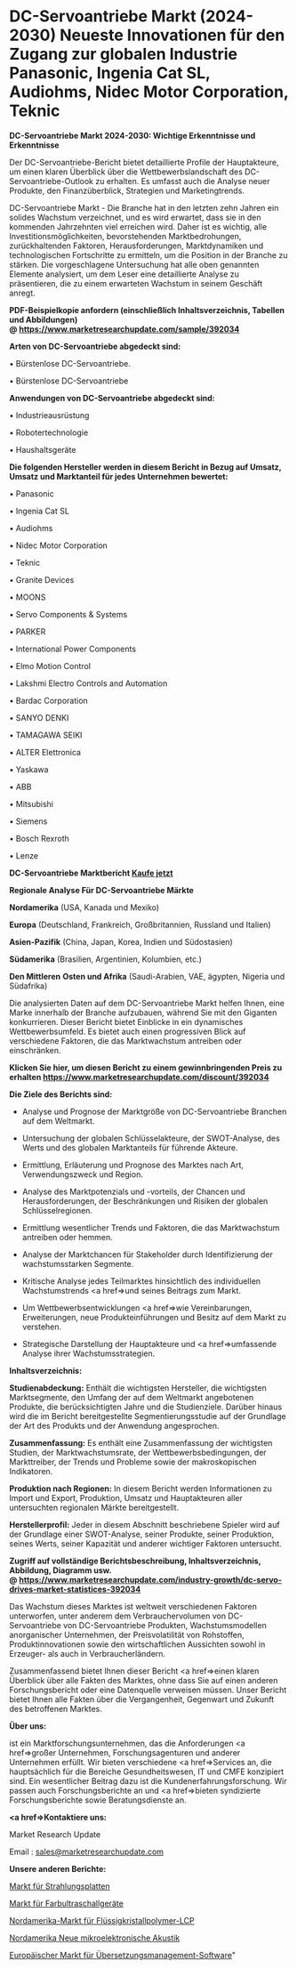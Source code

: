 # DC-Servoantriebe Markt (2024-2030) Neueste Innovationen für den Zugang zur globalen Industrie Panasonic, Ingenia Cat SL, Audiohms, Nidec Motor Corporation, Teknic

<strong>DC-Servoantriebe Markt 2024-2030: Wichtige Erkenntnisse und Erkenntnisse</strong>

Der DC-Servoantriebe-Bericht bietet detaillierte Profile der Hauptakteure, um einen klaren Überblick über die Wettbewerbslandschaft des DC-Servoantriebe-Outlook zu erhalten. Es umfasst auch die Analyse neuer Produkte, den Finanzüberblick, Strategien und Marketingtrends.

DC-Servoantriebe Markt - Die Branche hat in den letzten zehn Jahren ein solides Wachstum verzeichnet, und es wird erwartet, dass sie in den kommenden Jahrzehnten viel erreichen wird. Daher ist es wichtig, alle Investitionsmöglichkeiten, bevorstehenden Marktbedrohungen, zurückhaltenden Faktoren, Herausforderungen, Marktdynamiken und technologischen Fortschritte zu ermitteln, um die Position in der Branche zu stärken. Die vorgeschlagene Untersuchung hat alle oben genannten Elemente analysiert, um dem Leser eine detaillierte Analyse zu präsentieren, die zu einem erwarteten Wachstum in seinem Geschäft anregt.

<strong><b>PDF-Beispielkopie anfordern (einschließlich Inhaltsverzeichnis, Tabellen und Abbildungen) @ </b></strong><strong><a href=https://www.marketresearchupdate.com/sample/392034><strong>https://www.marketresearchupdate.com/sample/392034</u></a></strong></strong>

<strong>Arten von DC-Servoantriebe abgedeckt sind:</strong>

• Bürstenlose DC-Servoantriebe.

• Bürstenlose DC-Servoantriebe

<strong>Anwendungen von DC-Servoantriebe abgedeckt sind:</strong>

• Industrieausrüstung

• Robotertechnologie

• Haushaltsgeräte

<strong>Die folgenden Hersteller werden in diesem Bericht in Bezug auf Umsatz, Umsatz und Marktanteil für jedes Unternehmen bewertet:</strong>

• Panasonic

• Ingenia Cat SL

• Audiohms

• Nidec Motor Corporation

• Teknic

• Granite Devices

• MOONS

• Servo Components & Systems

• PARKER

• International Power Components

• Elmo Motion Control

• Lakshmi Electro Controls and Automation

• Bardac Corporation

• SANYO DENKI

• TAMAGAWA SEIKI

• ALTER Elettronica

• Yaskawa

• ABB

• Mitsubishi

• Siemens

• Bosch Rexroth

• Lenze

<strong>DC-Servoantriebe Marktbericht <a href=https://www.marketresearchupdate.com/buynow/392034>Kaufe jetzt</a></strong>

<strong>Regionale Analyse Für DC-Servoantriebe Märkte</strong>

<strong>Nordamerika</strong> (USA, Kanada und Mexiko)

<strong>Europa</strong> (Deutschland, Frankreich, Großbritannien, Russland und Italien)

<strong>Asien-Pazifik</strong> (China, Japan, Korea, Indien und Südostasien)

<strong>Südamerika</strong> (Brasilien, Argentinien, Kolumbien, etc.)

<strong>Den Mittleren</strong> <strong>Osten und Afrika</strong> (Saudi-Arabien, VAE, ägypten, Nigeria und Südafrika)

Die analysierten Daten auf dem DC-Servoantriebe Markt helfen Ihnen, eine Marke innerhalb der Branche aufzubauen, während Sie mit den Giganten konkurrieren. Dieser Bericht bietet Einblicke in ein dynamisches Wettbewerbsumfeld. Es bietet auch einen progressiven Blick auf verschiedene Faktoren, die das Marktwachstum antreiben oder einschränken.

<strong>Klicken Sie hier, um diesen Bericht zu einem gewinnbringenden Preis zu erhalten
</strong><strong><a href=https://www.marketresearchupdate.com/discount/392034>https://www.marketresearchupdate.com/discount/392034</b></u></strong></a>

<strong>Die Ziele des Berichts sind:</strong>

- Analyse und Prognose der Marktgröße von DC-Servoantriebe Branchen auf dem Weltmarkt.

- Untersuchung der globalen Schlüsselakteure, der SWOT-Analyse, des Werts und des globalen Marktanteils für führende Akteure.

- Ermittlung, Erläuterung und Prognose des Marktes nach Art, Verwendungszweck und Region.

- Analyse des Marktpotenzials und -vorteils, der Chancen und Herausforderungen, der Beschränkungen und Risiken der globalen Schlüsselregionen.

- Ermittlung wesentlicher Trends und Faktoren, die das Marktwachstum antreiben oder hemmen.

- Analyse der Marktchancen für Stakeholder durch Identifizierung der wachstumsstarken Segmente.

- Kritische Analyse jedes Teilmarktes hinsichtlich des individuellen Wachstumstrends <a href=>und</a> seines Beitrags zum Markt.

- Um Wettbewerbsentwicklungen <a href=>wie</a> Vereinbarungen, Erweiterungen, neue Produkteinführungen und Besitz auf dem Markt zu verstehen.

- Strategische Darstellung der Hauptakteure und <a href=>umfas</a>sende Analyse ihrer Wachstumsstrategien.

<strong>Inhaltsverzeichnis:</strong>

<strong>Studienabdeckung:</strong> Enthält die wichtigsten Hersteller, die wichtigsten Marktsegmente, den Umfang der auf dem Weltmarkt angebotenen Produkte, die berücksichtigten Jahre und die Studienziele. Darüber hinaus wird die im Bericht bereitgestellte Segmentierungsstudie auf der Grundlage der Art des Produkts und der Anwendung angesprochen.

<strong>Zusammenfassung:</strong> Es enthält eine Zusammenfassung der wichtigsten Studien, der Marktwachstumsrate, der Wettbewerbsbedingungen, der Markttreiber, der Trends und Probleme sowie der makroskopischen Indikatoren.

<strong>Produktion nach Regionen:</strong> In diesem Bericht werden Informationen zu Import und Export, Produktion, Umsatz und Hauptakteuren aller untersuchten regionalen Märkte bereitgestellt.

<strong>Herstellerprofil:</strong> Jeder in diesem Abschnitt beschriebene Spieler wird auf der Grundlage einer SWOT-Analyse, seiner Produkte, seiner Produktion, seines Werts, seiner Kapazität und anderer wichtiger Faktoren untersucht.

<strong><b>Zugriff auf vollständige Berichtsbeschreibung, Inhaltsverzeichnis, Abbildung, Diagramm usw. @ </b></strong><strong><a href=https://www.marketresearchupdate.com/industry-growth/dc-servo-drives-market-statistices-392034>https://www.marketresearchupdate.com/industry-growth/dc-servo-drives-market-statistices-392034</a></strong>

Das Wachstum dieses Marktes ist weltweit verschiedenen Faktoren unterworfen, unter anderem dem Verbrauchervolumen von DC-Servoantriebe von DC-Servoantriebe Produkten, Wachstumsmodellen anorganischer Unternehmen, der Preisvolatilität von Rohstoffen, Produktinnovationen sowie den wirtschaftlichen Aussichten sowohl in Erzeuger- als auch in Verbraucherländern.

Zusammenfassend bietet Ihnen dieser Bericht <a href=>einen</a> klaren Überblick über alle Fakten des Marktes, ohne dass Sie auf einen anderen Forschungsbericht oder eine Datenquelle verweisen müssen. Unser Bericht bietet Ihnen alle Fakten über die Vergangenheit, Gegenwart und Zukunft des betroffenen Marktes.

<strong>Über uns:</strong>

 ist ein Marktforschungsunternehmen, das die Anforderungen <a href=>großer</a> Unternehmen, Forschungsagenturen und anderer Unternehmen erfüllt. Wir bieten verschiedene <a href=>Services</a> an, die hauptsächlich für die Bereiche Gesundheitswesen, IT und CMFE konzipiert sind. Ein wesentlicher Beitrag dazu ist die Kundenerfahrungsforschung. Wir passen auch Forschungsberichte an und <a href=>bieten</a> syndizierte Forschungsberichte sowie Beratungsdienste an.

<strong><a href=>Kontaktiere uns:</a></strong>

Market Research Update

Email : sales@marketresearchupdate.com

<strong>Unsere anderen Berichte:</strong>

<a href=https://www.linkedin.com/pulse/radiant-panels-market-size-analysis-leading>Markt für Strahlungsplatten</a>

<a href=https://www.linkedin.com/pulse/color-ultrasonic-device-market-outlooks-2023>Markt für Farbultraschallgeräte</a>

<a href=https://www.linkedin.com/pulse/north-america-liquid-crystal-polymer-lcp-market>Nordamerika-Markt für Flüssigkristallpolymer-LCP</a>

<a href=https://www.linkedin.com/pulse/north-america-new-micro-electronic-acoustics>Nordamerika Neue mikroelektronische Akustik</a>

<a href=https://www.linkedin.com/pulse/europe-translation-management-software-market-ysokf/>Europäischer Markt für Übersetzungsmanagement-Software</a>"
